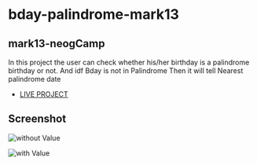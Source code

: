 # bday-palindrome-mark13

## mark13-neogCamp


In this project the user can check  whether his/her birthday is a palindrome birthday or not.
And idf Bday is not in Palindrome Then it will tell Nearest palindrome date


* [LIVE PROJECT](https://bday-palindrome-mark13.netlify.app/)


## Screenshot


![without Value](https://dev-to-uploads.s3.amazonaws.com/uploads/articles/n1t2xurdkl2zss1pabh4.png)

![with Value](https://dev-to-uploads.s3.amazonaws.com/uploads/articles/a562v5i1roq96aolo6ri.png)
